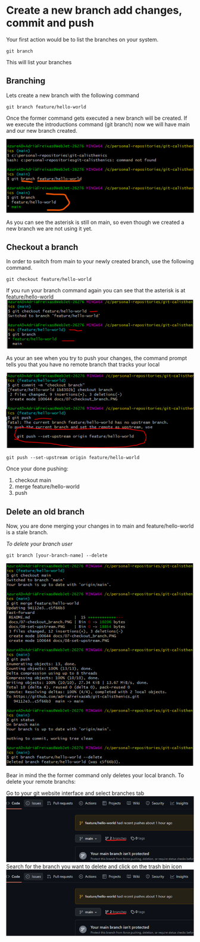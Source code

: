 # Create a new branch add changes, commit and push

Your first action would be to list the branches on your system.
```
git branch
``` 
This will list your branches

## Branching

Lets create a new branch with the following command
```
git branch feature/hello-world
```

Once the former command gets executed a new branch will be created. If we execute the introductions command (git branch) now we will have main and our new branch created.

![alt text](./imgs/06-create_branch.png "Create a branch")

As you can see the asterisk is still on main, so even though we created a new branch we are not using it yet. 

## Checkout a branch

In order to switch from main to your newly created branch, use the following command.

```
git checkout feature/hello-world
```
If you run your branch command again you can see that the asterisk is at feature/hello-world
![alt text](./imgs/07-checkout_branch.PNG "Create a branch")

As your an see when you try to push your changes, the command prompt tells you that you have no remote branch that tracks your local

![alt text](./imgs/08-set_upstream.PNG "Create a branch on origin")
```
git push --set-upstream origin feature/hello-world
```

Once your done pushing:
1. checkout main 
2. merge feature/hello-world 
3. push 

## Delete an old branch

Now, you are done merging your changes in to main and feature/hello-world is a stale branch.

*To delete your branch user*
```
git branch [your-branch-name] --delete
```

![alt text](./imgs/09-merge_to_main_and_delete_branch.PNG "Create a branch on origin")

Bear in mind the the former command only deletes your local branch. To delete your remote branchs: 

Go to your git website interface and select branches tab
![alt text](./imgs/10-git-website-branches.png "Git website branches")
Search for the branch you want to delete and click on the trash bin icon
![alt text](./imgs/10-git-website-branches.png "Git website delete old branches")